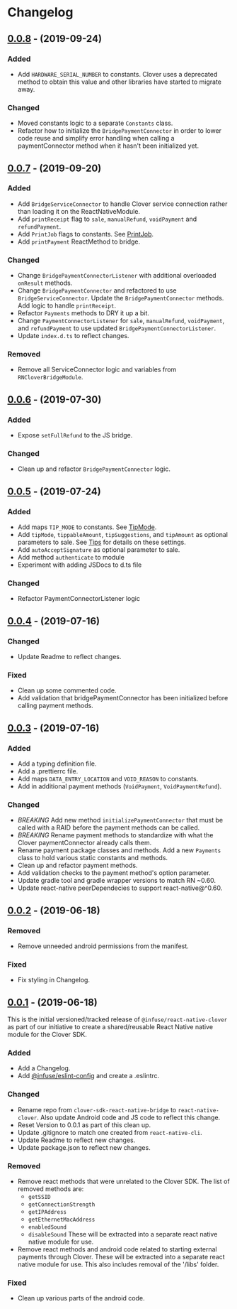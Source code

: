 # Changelog

## [0.0.8](https://bitbucket.org/infuse-team/react-native-clover/compare/v0.0.8%0Dv0.0.7) - (2019-09-24)

### Added
- Add `HARDWARE_SERIAL_NUMBER` to constants. Clover uses a deprecated method to obtain this value and other libraries have started to migrate away.

### Changed
- Moved constants logic to a separate `Constants` class.
- Refactor how to initialize the `BridgePaymentConnector` in order to lower code reuse and simplify error handling when calling a paymentConnector method when it hasn't been initialized yet.

## [0.0.7](https://bitbucket.org/infuse-team/react-native-clover/compare/v0.0.7%0Dv0.0.6) - (2019-09-20)

### Added
- Add `BridgeServiceConnector` to handle Clover service connection rather than loading it on the ReactNativeModule.
- Add `printReceipt` flag to `sale`, `manualRefund`, `voidPayment` and `refundPayment`.
- Add `PrintJob` flags to constants. See [PrintJob](https://clover.github.io/clover-android-sdk/com/clover/sdk/v1/printer/job/PrintJob.html).
- Add `printPayment` ReactMethod to bridge.

### Changed
- Change `BridgePaymentConnectorListener` with additional overloaded `onResult` methods.
- Change `BridgePaymentConnector` and refactored to use `BridgeServiceConnector`. Update the `BridgePaymentConnector` methods. Add logic to handle `printReceipt`.
- Refactor `Payments` methods to DRY it up a bit.
- Change `PaymentConnectorListener` for `sale`, `manualRefund`, `voidPayment`, and `refundPayment` to use updated `BridgePaymentConnectorListener`.
- Update `index.d.ts` to reflect changes.

### Removed
- Remove all ServiceConnector logic and variables from `RNCloverBridgeModule`.

## [0.0.6](https://bitbucket.org/infuse-team/react-native-clover/compare/v0.0.6%0Dv0.0.5) - (2019-07-30)

### Added
- Expose `setFullRefund` to the JS bridge.

### Changed
- Clean up and refactor `BridgePaymentConnector` logic.

## [0.0.5](https://bitbucket.org/infuse-team/react-native-clover/compare/v0.0.5%0Dv0.0.4) - (2019-07-24)

### Added
- Add maps `TIP_MODE` to constants. See [TipMode](https://clover.github.io/clover-android-sdk/com/clover/sdk/v3/payments/TipMode.html).
- Add `tipMode`, `tippableAmount`, `tipSuggestions`, and `tipAmount` as optional parameters to sale. See [Tips](https://docs.clover.com/clover-platform/docs/using-per-transaction-settings#section--tips-) for details on these settings.
- Add `autoAcceptSignature` as optional parameter to sale.
- Add method `authenticate` to module
- Experiment with adding JSDocs to d.ts file

### Changed
- Refactor PaymentConnectorListener logic

## [0.0.4](https://bitbucket.org/infuse-team/react-native-clover/compare/v0.0.4%0Dv0.0.3) - (2019-07-16)

### Changed
- Update Readme to reflect changes.

### Fixed
- Clean up some commented code.
- Add validation that bridgePaymentConnector has been initialized before calling payment methods.

## [0.0.3](https://bitbucket.org/infuse-team/react-native-clover/compare/v0.0.3%0Dv0.0.2) - (2019-07-16)

### Added
- Add a typing definition file.
- Add a .prettierrc file.
- Add maps `DATA_ENTRY_LOCATION` and `VOID_REASON` to constants.
- Add in additional payment methods (`VoidPayment`, `VoidPaymentRefund`).

### Changed
- *BREAKING* Add new method `initializePaymentConnector` that must be called with a RAID before the payment methods can be called.
- *BREAKING* Rename payment methods to standardize with what the Clover paymentConnector already calls them.
- Rename payment package classes and methods. Add a new `Payments` class to hold various static constants and methods.
- Clean up and refactor payment methods.
- Add validation checks to the payment method's option parameter.
- Update gradle tool and gradle wrapper versions to match RN ~0.60.
- Update react-native peerDependecies to support react-native@^0.60.

## [0.0.2](https://bitbucket.org/infuse-team/react-native-clover/compare/v0.0.2%0Dv0.0.1) - (2019-06-18)

### Removed
- Remove unneeded android permissions from the manifest.

### Fixed
- Fix styling in Changelog.

## [0.0.1](https://bitbucket.org/infuse-team/react-native-clover/commits/tag/v0.0.1) - (2019-06-18)
This is the initial versioned/tracked release of `@infuse/react-native-clover` as part of our initiative to create a shared/reusable React Native native module for the Clover SDK.

### Added
- Add a Changelog.
- Add [@infuse/eslint-config](https://bitbucket.org/infuse-team/eslint-config-infuse/src/master/) and create a .eslintrc.

### Changed
- Rename repo from `clover-sdk-react-native-bridge` to `react-native-clover`. Also update Android code and JS code to reflect this change.
- Reset Version to 0.0.1 as part of this clean up.
- Update .gitignore to match one created from `react-native-cli`.
- Update Readme to reflect new changes.
- Update package.json to reflect new changes.

### Removed
- Remove react methods that were unrelated to the Clover SDK. The list of removed methods are:
  * `getSSID`
  * `getConnectionStrength`
  * `getIPAddress`
  * `getEthernetMacAddress`
  * `enabledSound`
  * `disableSound`
These will be extracted into a separate react native native module for use.
- Remove react methods and android code related to starting external payments through Clover. These will be extracted into a separate react native module for use. This also includes removal of the '/libs' folder.

### Fixed
- Clean up various parts of the android code.